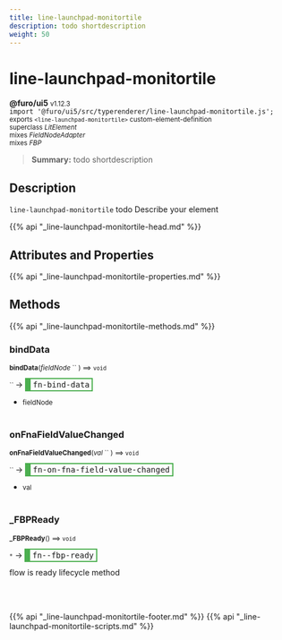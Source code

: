 ```yaml
---
title: line-launchpad-monitortile
description: todo shortdescription
weight: 50
---
```


# line-launchpad-monitortile
**@furo/ui5** <small>v1.12.3</small>
<br>`import '@furo/ui5/src/typerenderer/line-launchpad-monitortile.js';`<small>
<br>exports `<line-launchpad-monitortile>` custom-element-definition
<br>superclass *LitElement*
<br> mixes *FieldNodeAdapter*
<br> mixes *FBP*</small>

> **Summary:** todo shortdescription

## Description

`line-launchpad-monitortile`
todo Describe your element

{{% api "_line-launchpad-monitortile-head.md" %}}

## Attributes and Properties
{{% api "_line-launchpad-monitortile-properties.md" %}}






## Methods
{{% api "_line-launchpad-monitortile-methods.md" %}}


### **bindData**
<small>**bindData**(*fieldNode* `` ) ⟹ `void`</small>

<small>`` </small> →
<span  style="border-width:2px 2px 2px 10px; border-style: solid;border-color:  rgb(76, 175, 80);font-family:monospace; padding:2px 4px;">fn-bind-data</span>



- <small>fieldNode </small>
<br><br>

### **onFnaFieldValueChanged**
<small>**onFnaFieldValueChanged**(*val* `` ) ⟹ `void`</small>

<small>`` </small> →
<span  style="border-width:2px 2px 2px 10px; border-style: solid;border-color:  rgb(76, 175, 80);font-family:monospace; padding:2px 4px;">fn-on-fna-field-value-changed</span>



- <small>val </small>
<br><br>

### **_FBPReady**
<small>**_FBPReady**() ⟹ `void`</small>

<small>`*`</small> →
<span  style="border-width:2px 2px 2px 10px; border-style: solid;border-color:  rgb(76, 175, 80);font-family:monospace; padding:2px 4px;">fn--fbp-ready</span>

flow is ready lifecycle method

<br><br>




{{% api "_line-launchpad-monitortile-footer.md" %}}
{{% api "_line-launchpad-monitortile-scripts.md" %}}
